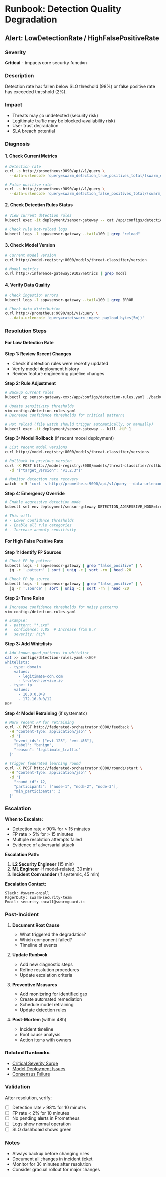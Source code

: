 # Runbook: Detection Quality Degradation

## Alert: LowDetectionRate / HighFalsePositiveRate

### Severity
**Critical** - Impacts core security function

### Description
Detection rate has fallen below SLO threshold (98%) or false positive rate has exceeded threshold (2%).

### Impact
- Threats may go undetected (security risk)
- Legitimate traffic may be blocked (availability risk)
- User trust degradation
- SLA breach potential

### Diagnosis

#### 1. Check Current Metrics
```bash
# Detection rate
curl -s http://prometheus:9090/api/v1/query \
  --data-urlencode 'query=swarm_detection_true_positives_total/(swarm_detection_true_positives_total+swarm_detection_false_negatives_total)'

# False positive rate
curl -s http://prometheus:9090/api/v1/query \
  --data-urlencode 'query=swarm_detection_false_positives_total/(swarm_detection_true_positives_total+swarm_detection_false_positives_total)'
```

#### 2. Check Detection Rules Status
```bash
# View current detection rules
kubectl exec -it deployment/sensor-gateway -- cat /app/configs/detection-rules.yaml

# Check rule hot-reload logs
kubectl logs -l app=sensor-gateway --tail=100 | grep "reload"
```

#### 3. Check Model Version
```bash
# Current model version
curl http://model-registry:8000/models/threat-classifier/version

# Model metrics
curl http://inference-gateway:9102/metrics | grep model
```

#### 4. Verify Data Quality
```bash
# Check ingestion errors
kubectl logs -l app=sensor-gateway --tail=100 | grep ERROR

# Check data distribution
curl http://prometheus:9090/api/v1/query \
  --data-urlencode 'query=rate(swarm_ingest_payload_bytes[5m])'
```

### Resolution Steps

#### For Low Detection Rate

**Step 1: Review Recent Changes**
- Check if detection rules were recently updated
- Verify model deployment history
- Review feature engineering pipeline changes

**Step 2: Rule Adjustment**
```bash
# Backup current rules
kubectl cp sensor-gateway-xxx:/app/configs/detection-rules.yaml ./backup-rules.yaml

# Update sensitivity thresholds
vim configs/detection-rules.yaml
# Decrease confidence thresholds for critical patterns

# Hot reload (file watch should trigger automatically, or manually)
kubectl exec -it deployment/sensor-gateway -- kill -HUP 1
```

**Step 3: Model Rollback** (if recent model deployment)
```bash
# List recent model versions
curl http://model-registry:8000/models/threat-classifier/versions

# Rollback to previous version
curl -X POST http://model-registry:8000/models/threat-classifier/rollback \
  -d '{"target_version": "v1.2.3"}'

# Monitor detection rate recovery
watch -n 5 'curl -s http://prometheus:9090/api/v1/query --data-urlencode "query=swarm_detection_rate"'
```

**Step 4: Emergency Override**
```bash
# Enable aggressive detection mode
kubectl set env deployment/sensor-gateway DETECTION_AGGRESSIVE_MODE=true

# This will:
# - Lower confidence thresholds
# - Enable all rule categories
# - Increase anomaly sensitivity
```

#### For High False Positive Rate

**Step 1: Identify FP Sources**
```bash
# Check FP by pattern
kubectl logs -l app=sensor-gateway | grep "false_positive" | \
  jq -r '.pattern' | sort | uniq -c | sort -rn | head -20

# Check FP by source
kubectl logs -l app=sensor-gateway | grep "false_positive" | \
  jq -r '.source' | sort | uniq -c | sort -rn | head -20
```

**Step 2: Tune Rules**
```bash
# Increase confidence thresholds for noisy patterns
vim configs/detection-rules.yaml

# Example:
# - pattern: "*.exe"
#   confidence: 0.85  # Increase from 0.7
#   severity: high
```

**Step 3: Add Whitelists**
```bash
# Add known-good patterns to whitelist
cat >> configs/detection-rules.yaml <<EOF
whitelists:
  - type: domain
    values:
      - legitimate-cdn.com
      - trusted-service.io
  - type: ip
    values:
      - 10.0.0.0/8
      - 172.16.0.0/12
EOF
```

**Step 4: Model Retraining** (if systematic)
```bash
# Mark recent FP for retraining
curl -X POST http://federated-orchestrator:8000/feedback \
  -H "Content-Type: application/json" \
  -d '{
    "event_ids": ["evt-123", "evt-456"],
    "label": "benign",
    "reason": "legitimate_traffic"
  }'

# Trigger federated learning round
curl -X POST http://federated-orchestrator:8000/rounds/start \
  -H "Content-Type: application/json" \
  -d '{
    "round_id": 42,
    "participants": ["node-1", "node-2", "node-3"],
    "min_participants": 3
  }'
```

### Escalation

**When to Escalate:**
- Detection rate < 90% for > 15 minutes
- FP rate > 5% for > 15 minutes
- Multiple resolution attempts failed
- Evidence of adversarial attack

**Escalation Path:**
1. **L2 Security Engineer** (15 min)
2. **ML Engineer** (if model-related, 30 min)
3. **Incident Commander** (if systemic, 45 min)

**Escalation Contact:**
```
Slack: #swarm-oncall
PagerDuty: swarm-security-team
Email: security-oncall@swarmguard.io
```

### Post-Incident

1. **Document Root Cause**
   - What triggered the degradation?
   - Which component failed?
   - Timeline of events

2. **Update Runbook**
   - Add new diagnostic steps
   - Refine resolution procedures
   - Update escalation criteria

3. **Preventive Measures**
   - Add monitoring for identified gap
   - Create automated remediation
   - Schedule model retraining
   - Update detection rules

4. **Post-Mortem** (within 48h)
   - Incident timeline
   - Root cause analysis
   - Action items with owners

### Related Runbooks
- [Critical Severity Surge](./critical-severity-surge.md)
- [Model Deployment Issues](./model-deployment-issues.md)
- [Consensus Failure](./consensus-failure.md)

### Validation
After resolution, verify:
- [ ] Detection rate > 98% for 10 minutes
- [ ] FP rate < 2% for 10 minutes
- [ ] No pending alerts in Prometheus
- [ ] Logs show normal operation
- [ ] SLO dashboard shows green

### Notes
- Always backup before changing rules
- Document all changes in incident ticket
- Monitor for 30 minutes after resolution
- Consider gradual rollout for major changes
